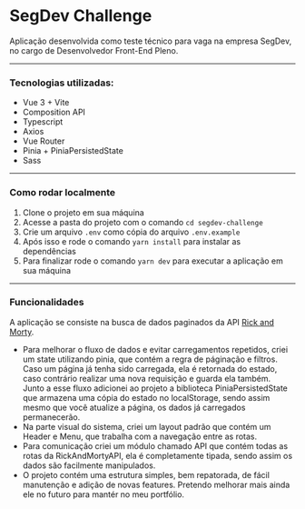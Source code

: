 # SegDev Challenge

Aplicação desenvolvida como teste técnico para vaga na empresa SegDev,
no cargo de Desenvolvedor Front-End Pleno.

---

### Tecnologias utilizadas:

- Vue 3 + Vite
- Composition API
- Typescript
- Axios
- Vue Router
- Pinia + PiniaPersistedState
- Sass

---

### Como rodar localmente

1. Clone o projeto em sua máquina
2. Acesse a pasta do projeto com o comando `cd segdev-challenge`
3. Crie um arquivo `.env` como cópia do arquivo `.env.example`
4. Após isso e rode o comando `yarn install` para instalar as dependências
5. Para finalizar rode o comando `yarn dev` para executar a aplicação em sua máquina

---

### Funcionalidades

A aplicação se consiste na busca de dados paginados da API [Rick and Morty](https://rickandmortyapi.com).<br>

- Para melhorar o fluxo de dados e evitar carregamentos repetidos, criei um state utilizando pinia, que contém a regra de páginação e filtros. Caso um página já tenha sido carregada, ela é retornada do estado, caso contrário realizar uma nova requisição e guarda ela também.<br>
  Junto a esse fluxo adicionei ao projeto a biblioteca PiniaPersistedState que armazena uma cópia do estado no localStorage, sendo assim mesmo que você atualize a página, os dados já carregados permanecerão.<br>
- Na parte visual do sistema, criei um layout padrão que contém um Header e Menu, que trabalha com a navegação entre as rotas.
- Para comunicação criei um módulo chamado API que contém todas as rotas da RickAndMortyAPI, ela é completamente tipada, sendo assim os dados são facilmente manipulados. 
- O projeto contém uma estrutura simples, bem repatorada, de fácil manutenção e adição de novas features. Pretendo melhorar mais ainda ele no futuro para mantér no meu portfólio.